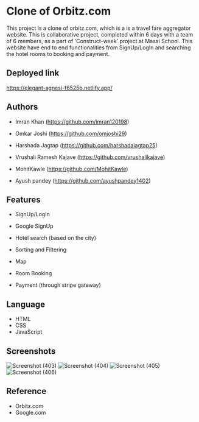 
# Clone of Orbitz.com

This project is a clone of orbitz.com, which is a is a travel fare aggregator website. This is collaborative project, completed within 6 days with a team of 6 members, as a part of 'Construct-week' project at Masai School. This website have end to end functionalities from SignUp/LogIn and searching the hotel rooms to booking and payment.


## Deployed link

https://elegant-agnesi-f6525b.netlify.app/


## Authors

* Imran Khan (https://github.com/imran120198)

* Omkar Joshi (https://github.com/omjoshi29)

* Harshada Jagtap (https://github.com/harshadajagtap25)

* Vrushali Ramesh Kajave (https://github.com/vrushalikajave)

* MohitKawle (https://github.com/MohitKawle)

* Ayush pandey (https://github.com/ayushpandey1402)


## Features

* SignUp/LogIn

* Google SignUp

* Hotel search (based on the city)

* Sorting and Filtering

* Map

* Room Booking

* Payment (through stripe gateway)

## Language

* HTML
* CSS
* JavaScript

## Screenshots

![Screenshot (403)](https://user-images.githubusercontent.com/99397606/155881916-0d3bdd79-d313-4791-8035-ad37e00f0605.png)
![Screenshot (404)](https://user-images.githubusercontent.com/99397606/155881973-f5a33c86-d364-4e2c-8aea-d4816da1e9a0.png)
![Screenshot (405)](https://user-images.githubusercontent.com/99397606/155881929-17733164-61d2-456b-a485-5a778ccd31c0.png)
![Screenshot (406)](https://user-images.githubusercontent.com/99397606/155881934-97c564f3-9537-42c3-91c3-7138d2bf548d.png)


## Reference

* Orbitz.com
* Google.com
